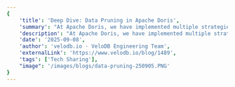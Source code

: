 ```yaml
---
{
    'title': 'Deep Dive: Data Pruning in Apache Doris',
    'summary': "At Apache Doris, we have implemented multiple strategies to make the system more intelligent, enabling it to skip unnecessary data processing. In this article, we will discuss all the data pruning techniques used in Apache Doris.",
    'description': "At Apache Doris, we have implemented multiple strategies to make the system more intelligent, enabling it to skip unnecessary data processing. In this article, we will discuss all the data pruning techniques used in Apache Doris.",
    'date': '2025-09-08',
    'author': 'velodb.io · VeloDB Engineering Team',
    'externalLink': 'https://www.velodb.io/blog/1489',
    'tags': ['Tech Sharing'],
    "image": '/images/blogs/data-pruning-250905.PNG'
}
---
```

